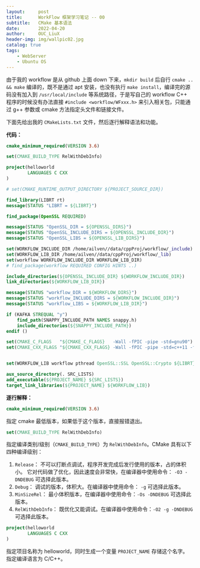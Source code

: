 ```yaml
---
layout:     post
title:      WorkFlow 框架学习笔记 -- 00          
subtitle:   CMake 基本语法               
date:       2022-04-20
author:     OUC_LiuX
header-img: img/wallpic02.jpg
catalog: true
tags:     
    - WebServer      
    - Ubuntu OS
---      
```


由于我的 workflow 是从 github 上面 down 下来，`mkdir build` 后自行 `cmake .. && make` 编译的，既不是通过 apt 安装，也没有执行 `make install`，编译完的源码没有加入到 `/usr/local/include` 等系统路径，于是写自己的 workflow C++ 程序的时候没有办法直接 `#include <workflow/WFxxx.h>` 来引入相关包，只能通过 g++ 参数或 cmake 方法指定头文件和链接文件。      

下面先给出我的 `CMakeLists.txt` 文件，然后逐行解释语法和功能。             

**代码：**             
```cmake    
cmake_minimum_required(VERSION 3.6)

set(CMAKE_BUILD_TYPE RelWithDebInfo)

project(helloworld
		LANGUAGES C CXX
)

# set(CMAKE_RUNTIME_OUTPUT_DIRECTORY ${PROJECT_SOURCE_DIR})         

find_library(LIBRT rt)
message(STATUS "LIBRT = ${LIBRT}")

find_package(OpenSSL REQUIRED)

message(STATUS "OpenSSL_DIR = ${OPENSSL_DIRS}")
message(STATUS "OpenSSL_INCLUDE_DIRS = ${OPENSSL_INCLUDE_DIR}")
message(STATUS "OpenSSL_LIBS = ${OPENSSL_LIB_DIRS}")

set(WORKFLOW_INCLUDE_DIR /home/ailven//data/cppProj/workflow/_include)
set(WORKFLOW_LIB_DIR /home/ailven//data/cppProj/workflow/_lib)
set(workflow WORKFLOW_INCLUDE_DIR WORKFLOW_LIB_DIR)
# find_package(workflow REQUIRED CONFIG HINTS ..)           

include_directories(${OPENSSL_INCLUDE_DIR} ${WORKFLOW_INCLUDE_DIR})
link_directories(${WORKFLOW_LIB_DIR})

message(STATUS "workflow_DIR = ${WORKFLOW_DIRS}")
message(STATUS "workflow_INCLUDE_DIRS = ${WORKFLOW_INCLUDE_DIR}")
message(STATUS "workflow_LIBS = ${WORKFLOW_LIB_DIR}")

if (KAFKA STREQUAL "y")
	find_path(SNAPPY_INCLUDE_PATH NAMES snappy.h)
	include_directories(${SNAPPY_INCLUDE_PATH})
endif ()

set(CMAKE_C_FLAGS   "${CMAKE_C_FLAGS}   -Wall -fPIC -pipe -std=gnu90")
set(CMAKE_CXX_FLAGS "${CMAKE_CXX_FLAGS} -Wall -fPIC -pipe -std=c++11 -fno-exceptions")


set(WORKFLOW_LIB workflow pthread OpenSSL::SSL OpenSSL::Crypto ${LIBRT})

aux_source_directory(. SRC_LISTS)
add_executable(${PROJECT_NAME} ${SRC_LISTS})
target_link_libraries(${PROJECT_NAME} ${WORKFLOW_LIB})
```

**逐行解释：**             

```cmake       
cmake_minimum_required(VERSION 3.6)
```       
指定 cmake 最低版本，如果低于这个版本，直接报错退出。           


```cmake 
set(CMAKE_BUILD_TYPE RelWithDebInfo)
```        
指定编译类别/级别（`CMAKE_BUILD_TYPE`）为 `RelWithDebInfo`。CMake 具有以下四种编译级别：           
1. `Release`： 不可以打断点调试，程序开发完成后发行使用的版本，占的体积小。 它对代码做了优化，因此速度会非常快，在编译器中使用命令： `-O3 -DNDEBUG` 可选择此版本。        
2. `Debug`： 调试的版本，体积大。在编译器中使用命令： `-g` 可选择此版本。           
3. `MinSizeRel`： 最小体积版本，在编译器中使用命令：`-Os -DNDEBUG` 可选择此版本。       
4. `RelWithDebInfo`： 既优化又能调试。在编译器中使用命令：`-O2 -g -DNDEBUG` 可选择此版本。          


```cmake 
project(helloworld
		LANGUAGES C CXX
)
```
指定项目名称为 helloworld，同时生成一个变量 `PROJECT_NAME` 存储这个名字。       
指定编译语言为 C/C++。         


